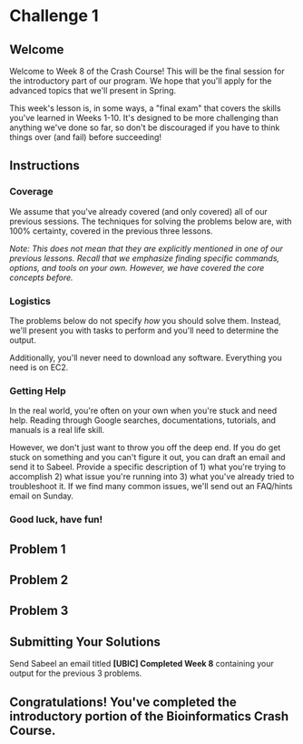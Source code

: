 # Challenge 1

## Welcome
Welcome to Week 8 of the Crash Course! This will be the final session for the introductory part of our program. We hope that you'll apply for the advanced topics that we'll present in Spring.

This week's lesson is, in some ways, a "final exam" that covers the skills you've learned in Weeks 1-10. It's designed to be more challenging than anything we've done so far, so don't be discouraged if you have to think things over (and fail) before succeeding!

## Instructions
### Coverage
We assume that you've already covered (and only covered) all of our previous sessions. The techniques for solving the problems below are, with 100% certainty, covered in the previous three lessons.

*Note: This does not mean that they are explicitly mentioned in one of our previous lessons. Recall that we emphasize finding specific commands, options, and tools on your own. However, we have covered the core concepts before.*

### Logistics
The problems below do not specify *how* you should solve them. Instead, we'll present you with tasks to perform and you'll need to determine the output.

Additionally, you'll never need to download any software. Everything you need is on EC2.

### Getting Help
In the real world, you're often on your own when you're stuck and need help. Reading through Google searches, documentations, tutorials, and manuals is a real life skill. 

However, we don't just want to throw you off the deep end. If you do get stuck on something and you can't figure it out, you can draft an email and send it to Sabeel. Provide a specific description of 1) what you're trying to accomplish 2) what issue you're running into 3) what you've already tried to troubleshoot it. If we find many common issues, we'll send out an FAQ/hints email on Sunday.

### Good luck, have fun!

## Problem 1

## Problem 2

## Problem 3

## Submitting Your Solutions
Send Sabeel an email titled **[UBIC] Completed Week 8** containing your output for the previous 3 problems.

## Congratulations! You've completed the introductory portion of the Bioinformatics Crash Course.
